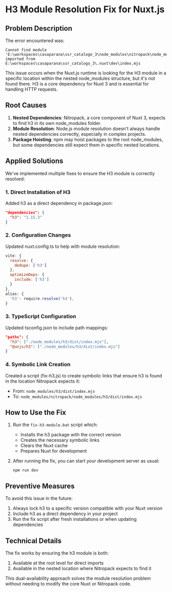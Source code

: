 # H3 Module Resolution Fix for Nuxt.js

## Problem Description

The error encountered was:
```
Cannot find module 'E:\workspaces\casaparana\ssr_catalogo_3\node_modules\nitropack\node_modules\h3\dist\index.mjs'
imported from E:\workspaces\casaparana\ssr_catalogo_3\.nuxt\dev\index.mjs
```

This issue occurs when the Nuxt.js runtime is looking for the H3 module in a specific location within the nested node_modules structure, but it's not found there. H3 is a core dependency for Nuxt 3 and is essential for handling HTTP requests.

## Root Causes

1. **Nested Dependencies**: Nitropack, a core component of Nuxt 3, expects to find h3 in its own node_modules folder.
2. **Module Resolution**: Node.js module resolution doesn't always handle nested dependencies correctly, especially in complex projects.
3. **Package Hoisting**: npm may hoist packages to the root node_modules, but some dependencies still expect them in specific nested locations.

## Applied Solutions

We've implemented multiple fixes to ensure the H3 module is correctly resolved:

### 1. Direct Installation of H3

Added h3 as a direct dependency in package.json:
```json
"dependencies": {
  "h3": "1.15.3"
}
```

### 2. Configuration Changes

Updated nuxt.config.ts to help with module resolution:
```js
vite: {
  resolve: {
    dedupe: ['h3']
  },
  optimizeDeps: {
    include: ['h3']
  }
},
alias: {
  'h3': require.resolve('h3'),
}
```

### 3. TypeScript Configuration

Updated tsconfig.json to include path mappings:
```json
"paths": {
  "h3": ["./node_modules/h3/dist/index.mjs"],
  "@unjs/h3": ["./node_modules/h3/dist/index.mjs"]
}
```

### 4. Symbolic Link Creation

Created a script (fix-h3.js) to create symbolic links that ensure h3 is found in the location Nitropack expects it:
- From: `node_modules/h3/dist/index.mjs`
- To: `node_modules/nitropack/node_modules/h3/dist/index.mjs`

## How to Use the Fix

1. Run the `fix-h3-module.bat` script which:
   - Installs the h3 package with the correct version
   - Creates the necessary symbolic links
   - Clears the Nuxt cache
   - Prepares Nuxt for development

2. After running the fix, you can start your development server as usual:
   ```
   npm run dev
   ```

## Preventive Measures

To avoid this issue in the future:

1. Always lock h3 to a specific version compatible with your Nuxt version
2. Include h3 as a direct dependency in your project
3. Run the fix script after fresh installations or when updating dependencies

## Technical Details

The fix works by ensuring the h3 module is both:
1. Available at the root level for direct imports
2. Available in the nested location where Nitropack expects to find it

This dual-availability approach solves the module resolution problem without needing to modify the core Nuxt or Nitropack code.
